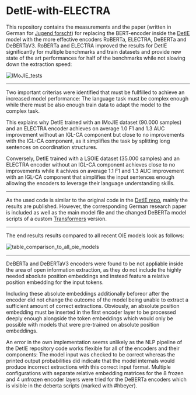 # DetIE-with-ELECTRA

This repository contains the measurements and the paper (written in German for [Jugend forscht](https://www.jugend-forscht.de/)) for replacing the BERT-encoder inside the [DetIE](https://arxiv.org/abs/2206.12514) model with the more effective encoders RoBERTa, ELECTRA, DeBERTa and DeBERTaV3. RoBERTa and ELECTRA improved the results for DetIE significantly for multiple benchmarks and train datasets and provide new state of the art performances for half of the benchmarks while not slowing down the extraction speed:

![IMoJIE_tests](https://user-images.githubusercontent.com/60894149/211881793-ed820c0a-b338-4017-8299-d7d43e313edd.png)

---

Two important criterias were identified that must be fullfilled to achieve an increased model performance: The language task must be complex enough while there must be also enough train data to adapt the model to the complex task.

This explains why DetIE trained with an IMoJIE dataset (90.000 samples) and an ELECTRA encoder achieves on average 1.0 F1 and 1.3 AUC improvement without an IGL-CA component but close to no improvements with the IGL-CA component, as it simplifies the task by splitting long sentences on coordination structures.

Conversely, DetIE trained with a LSOIE dataset (35.000 samples) and an ELECTRA encoder without an IGL-CA component achieves close to no improvements while it achives
on average 1.1 F1 and 1.3 AUC improvement with an IGL-CA component that simplifies the input sentences enough allowing the encoders to leverage their language understanding skills.

---

As the used code is similar to the original code in the [DetIE repo](https://github.com/sberbank-ai/DetIE), mainly the results are published.
However, the corresponding German research paper is included as well as the main model file and the changed DeBERTa model scripts of a custom [Transformers](https://github.com/huggingface/transformers) version.

---

The end results results compared to all recent OIE models look as follows:

![table_comparison_to_all_oie_models](https://user-images.githubusercontent.com/60894149/211881404-ca23e882-9258-47f6-9641-b2b5875ee793.png)

---

DeBERTa and DeBERTaV3 encoders were found to be not appliable inside the area of open information extraction, as they do not include the highly needed absolute position embeddings and instead feature a relative position embedding for the input tokens. 

Including these absolute embeddings additionally beforeor after the encoder did not change the outcome of the model being unable to extract a sufficient amount of correct extractions. Obviously, an absolute position embedding must be inserted in the first encoder layer to be processed deeply enough alongside the token embeddings which would only be possible with models that were pre-trained on absolute position embeddings.

An error in the own implementation seems unlikely as the NLP pipeline of the DetIE repository code works flexible for all of the encoders and their components: The model input was checked to be correct whereas the printed output probabilities did indicate that the model internals would produce incorrect extractions with this correct input format. Multiple configurations with separate relative embedding matrices for the 8 frozen and 4 unfrozen encoder layers were tried for the DeBERTa encoders which is visible in the deberta scripts (marked with #hbeyer).
